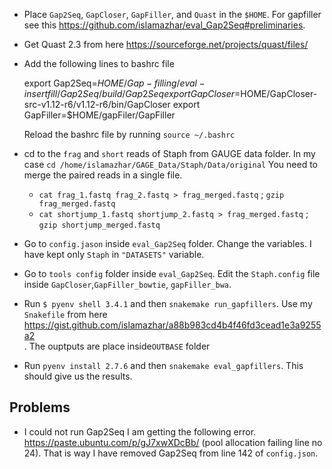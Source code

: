 - Place `Gap2Seq`, `GapCloser`, `GapFiller`, and `Quast` in the `$HOME`. 
For gapfiller see this https://github.com/islamazhar/eval_Gap2Seq#preliminaries.
- Get Quast 2.3 from here https://sourceforge.net/projects/quast/files/
- Add the following lines to bashrc file

    export Gap2Seq=$HOME/Gap-filling/eval-insertfill/Gap2Seq/build/Gap2Seq
    export GapCloser=$HOME/GapCloser-src-v1.12-r6/v1.12-r6/bin/GapCloser
    export GapFiller=$HOME/gapFiler/GapFiller


   Reload the bashrc file by running `source ~/.bashrc`
- cd to the `frag` and `short` reads of Staph from GAUGE data folder. In my case `cd /home/islamazhar/GAGE_Data/Staph/Data/original`
You need to merge the paired reads in a single file.
    - `cat frag_1.fastq frag_2.fastq > frag_merged.fastq` ;  `gzip frag_merged.fastq`
    -  `cat shortjump_1.fastq shortjump_2.fastq > frag_merged.fastq` ;  `gzip shortjump_merged.fastq`
- Go to `config.jason` inside `eval_Gap2Seq` folder. Change the variables. I have kept only `Staph` in `"DATASETS"` variable.
- Go to `tools config` folder inside `eval_Gap2Seq`. Edit the `Staph.config` file inside `GapCloser`,`GapFiller_bowtie`, `gapFiller_bwa`.
- Run `$ pyenv shell 3.4.1` and then `snakemake run_gapfillers`. Use my `Snakefile` from here https://gist.github.com/islamazhar/a88b983cd4b4f46fd3cead1e3a9255a2  
. The ouptputs are place inside`OUTBASE` folder
-  Run `pyenv install 2.7.6` and then `snakemake eval_gapfillers`. This should give us the results.

## Problems
- I could not run Gap2Seq I am getting the following error. https://paste.ubuntu.com/p/gJ7xwXDcBb/ (pool allocation failing line no 24).
That is way I have removed Gap2Seq from line 142 of `config.json`.

